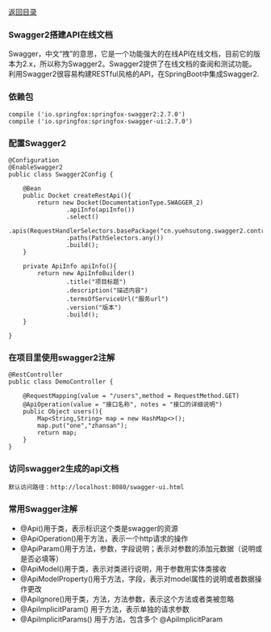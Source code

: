 [返回目录](../README.md)

### Swagger2搭建API在线文档
Swagger，中文“拽”的意思，它是一个功能强大的在线API在线文档，目前它的版本为2.x，所以称为Swagger2。Swagger2提供了在线文档的查阅和测试功能。利用Swagger2很容易构建RESTful风格的API，在SpringBoot中集成Swagger2.

### 依赖包
```$xslt
compile ('io.springfox:springfox-swagger2:2.7.0')
compile ('io.springfox:springfox-swagger-ui:2.7.0')
```
### 配置Swagger2
```$xslt
@Configuration
@EnableSwagger2
public class Swagger2Config {

    @Bean
    public Docket createRestApi(){
        return new Docket(DocumentationType.SWAGGER_2)
                .apiInfo(apiInfo())
                .select()
                .apis(RequestHandlerSelectors.basePackage("cn.yuehsutong.swagger2.controller"))
                .paths(PathSelectors.any())
                .build();
    }

    private ApiInfo apiInfo(){
        return new ApiInfoBuilder()
                .title("项目标题")
                .description("描述内容")
                .termsOfServiceUrl("服务url")
                .version("版本")
                .build();
    }

}
```

### 在项目里使用swagger2注解
```$xslt
@RestController
public class DemoController {

    @RequestMapping(value = "/users",method = RequestMethod.GET)
    @ApiOperation(value = "接口名称", notes = "接口的详细说明")
    public Object users(){
        Map<String,String> map = new HashMap<>();
        map.put("one","zhansan");
        return map;
    }
}
```

### 访问swagger2生成的api文档
```$xslt
默认访问路径：http://localhost:8080/swagger-ui.html
```

### 常用Swagger注解
* @Api()用于类，表示标识这个类是swagger的资源
* @ApiOperation()用于方法，表示一个http请求的操作
* @ApiParam()用于方法，参数，字段说明；表示对参数的添加元数据（说明或是否必填等）
* @ApiModel()用于类，表示对类进行说明，用于参数用实体类接收
* @ApiModelProperty()用于方法，字段，表示对model属性的说明或者数据操作更改
* @ApiIgnore()用于类，方法，方法参数，表示这个方法或者类被忽略
* @ApiImplicitParam() 用于方法，表示单独的请求参数
* @ApiImplicitParams() 用于方法，包含多个 @ApiImplicitParam
